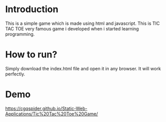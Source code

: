# Introduction
This is a simple game which is made using html and javascript. This is TIC TAC TOE very famous game i developed when i started learning programming.

# How to run?
Simply download the index.html file and open it in any browser. It will work perfectly.

# Demo

https://cgqspider.github.io/Static-Web-Applications/Tic%20Tac%20Toe%20Game/
